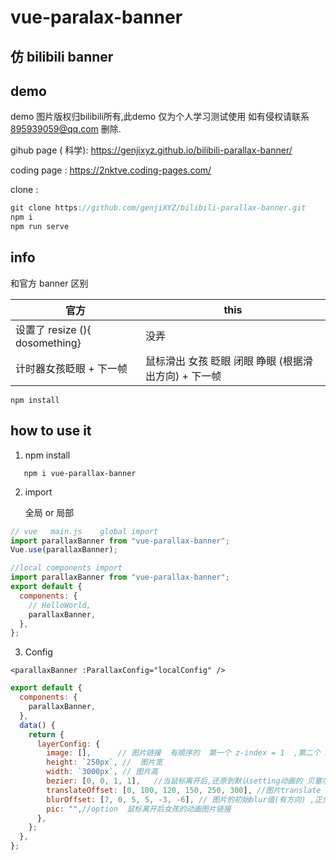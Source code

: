 # vue-paralax-banner





## 仿 bilibili banner



## demo
demo 图片版权归bilibili所有,此demo 仅为个人学习测试使用 如有侵权请联系 895939059@qq.com 删除.

gihub page ( 科学): https://genjixyz.github.io/bilibili-parallax-banner/

coding page : https://2nktve.coding-pages.com/

clone : 
```js 
git clone https://github.com/genjiXYZ/bilibili-parallax-banner.git
npm i 
npm run serve
```


## info



和官方 banner 区别

| 官方                           | this                                                 |
| ------------------------------ | ---------------------------------------------------- |
| 设置了 resize (){ dosomething} | 没弄                                                 |
| 计时器女孩眨眼 + 下一帧        | 鼠标滑出 女孩 眨眼 闭眼 睁眼 (根据滑出方向) + 下一帧 |

```
npm install
```

## how to use it

1. npm install

```npm
   npm i vue-parallax-banner
```

2. import

   全局 or 局部

```js
// vue   main.js    global import
import parallaxBanner from "vue-parallax-banner";
Vue.use(parallaxBanner);
```

```js
//local components import
import parallaxBanner from "vue-parallax-banner";
export default {
  components: {
    // HelloWorld,
    parallaxBanner,
  },
};
```

3. Config

```vue
<parallaxBanner :ParallaxConfig="localConfig" />
```

```js
export default {
  components: {
    parallaxBanner,
  },
  data() {
    return {
      layerConfig: {
        image: [],      // 图片链接  有顺序的  第一个 z-index = 1  ,第二个 z-index = 2  
        height: `250px`, //  图片宽
        width: `3000px`, // 图片高
        bezier: [0, 0, 1, 1],   //当鼠标离开后,还原到默认setting动画的 贝塞尔曲线
        translateOffset: [0, 100, 120, 150, 250, 300], //图片translate 的最大 px,  
        blurOffset: [7, 0, 5, 5, -3, -6], // 图片的初始blur值(有方向) ,正负表示 鼠标左右运动 
        pic: "",//option  鼠标离开后女孩的动画图片链接 
      },
    };
  },
};
```


